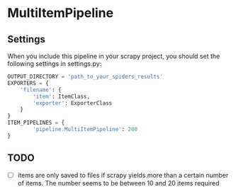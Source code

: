 # MultiItemPipeline

## Settings
When you include this pipeline in your scrapy project, you should set the following settings in settings.py:

```Python
OUTPUT_DIRECTORY = 'path_to_your_spiders_results'
EXPORTERS = {
    'filename': {
        'item': ItemClass,
        'exporter': ExporterClass
    }
}
ITEM_PIPELINES = {
        'pipeline.MultiItemPipeline': 200
}
```

## TODO

- [ ] items are only saved to files if scrapy yields more than a certain number of items. The number seems to be between 10 and 20 items required

